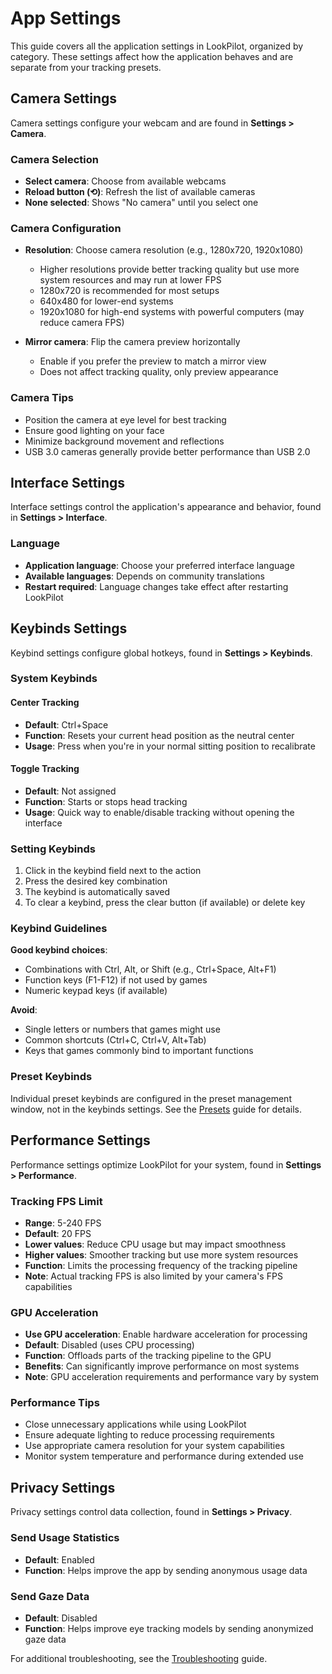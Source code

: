 # App Settings

This guide covers all the application settings in LookPilot, organized by category. These settings affect how the application behaves and are separate from your tracking presets.

## Camera Settings

Camera settings configure your webcam and are found in **Settings > Camera**.

### Camera Selection
- **Select camera**: Choose from available webcams
- **Reload button (⟲)**: Refresh the list of available cameras
- **None selected**: Shows "No camera" until you select one

### Camera Configuration
- **Resolution**: Choose camera resolution (e.g., 1280x720, 1920x1080)
  - Higher resolutions provide better tracking quality but use more system resources and may run at lower FPS
  - 1280x720 is recommended for most setups
  - 640x480 for lower-end systems
  - 1920x1080 for high-end systems with powerful computers (may reduce camera FPS)

- **Mirror camera**: Flip the camera preview horizontally
  - Enable if you prefer the preview to match a mirror view
  - Does not affect tracking quality, only preview appearance

### Camera Tips
- Position the camera at eye level for best tracking
- Ensure good lighting on your face
- Minimize background movement and reflections
- USB 3.0 cameras generally provide better performance than USB 2.0

## Interface Settings

Interface settings control the application's appearance and behavior, found in **Settings > Interface**.

### Language
- **Application language**: Choose your preferred interface language
- **Available languages**: Depends on community translations
- **Restart required**: Language changes take effect after restarting LookPilot

## Keybinds Settings

Keybind settings configure global hotkeys, found in **Settings > Keybinds**.

### System Keybinds

#### Center Tracking
- **Default**: Ctrl+Space
- **Function**: Resets your current head position as the neutral center
- **Usage**: Press when you're in your normal sitting position to recalibrate

#### Toggle Tracking  
- **Default**: Not assigned
- **Function**: Starts or stops head tracking
- **Usage**: Quick way to enable/disable tracking without opening the interface



### Setting Keybinds

1. Click in the keybind field next to the action
2. Press the desired key combination
3. The keybind is automatically saved
4. To clear a keybind, press the clear button (if available) or delete key

### Keybind Guidelines

**Good keybind choices**:
- Combinations with Ctrl, Alt, or Shift (e.g., Ctrl+Space, Alt+F1)
- Function keys (F1-F12) if not used by games
- Numeric keypad keys (if available)

**Avoid**:
- Single letters or numbers that games might use
- Common shortcuts (Ctrl+C, Ctrl+V, Alt+Tab)
- Keys that games commonly bind to important functions

### Preset Keybinds

Individual preset keybinds are configured in the preset management window, not in the keybinds settings. See the [Presets](presets.md) guide for details.

## Performance Settings

Performance settings optimize LookPilot for your system, found in **Settings > Performance**.

### Tracking FPS Limit
- **Range**: 5-240 FPS
- **Default**: 20 FPS
- **Lower values**: Reduce CPU usage but may impact smoothness
- **Higher values**: Smoother tracking but use more system resources
- **Function**: Limits the processing frequency of the tracking pipeline
- **Note**: Actual tracking FPS is also limited by your camera's FPS capabilities

### GPU Acceleration
- **Use GPU acceleration**: Enable hardware acceleration for processing
- **Default**: Disabled (uses CPU processing)
- **Function**: Offloads parts of the tracking pipeline to the GPU
- **Benefits**: Can significantly improve performance on most systems
- **Note**: GPU acceleration requirements and performance vary by system

### Performance Tips
- Close unnecessary applications while using LookPilot
- Ensure adequate lighting to reduce processing requirements
- Use appropriate camera resolution for your system capabilities
- Monitor system temperature and performance during extended use

## Privacy Settings

Privacy settings control data collection, found in **Settings > Privacy**.

### Send Usage Statistics
- **Default**: Enabled
- **Function**: Helps improve the app by sending anonymous usage data

### Send Gaze Data  
- **Default**: Disabled
- **Function**: Helps improve eye tracking models by sending anonymized gaze data

For additional troubleshooting, see the [Troubleshooting](troubleshooting.md) guide. 